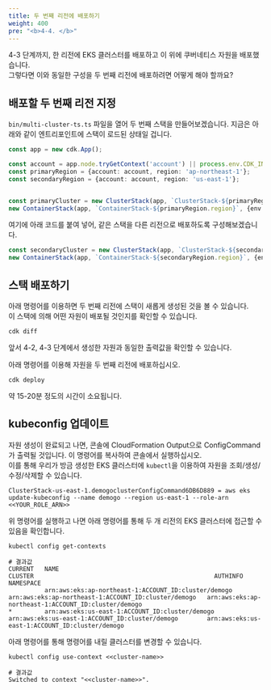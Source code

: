 ```yaml
---
title: 두 번째 리전에 배포하기
weight: 400
pre: "<b>4-4. </b>"
---
```


4-3 단계까지, 한 리전에 EKS 클러스터를 배포하고 이 위에 쿠버네티스 자원을 배포했습니다.  
그렇다면 이와 동일한 구성을 두 번째 리전에 배포하려면 어떻게 해야 할까요?

## 배포할 두 번째 리전 지정
`bin/multi-cluster-ts.ts` 파일을 열어 두 번째 스택을 만들어보겠습니다.
지금은 아래와 같이 엔트리포인트에 스택이 로드된 상태일 겁니다.
```typescript
const app = new cdk.App();

const account = app.node.tryGetContext('account') || process.env.CDK_INTEG_ACCOUNT || process.env.CDK_DEFAULT_ACCOUNT;
const primaryRegion = {account: account, region: 'ap-northeast-1'};
const secondaryRegion = {account: account, region: 'us-east-1'};


const primaryCluster = new ClusterStack(app, `ClusterStack-${primaryRegion.region}`, {env: primaryRegion });
new ContainerStack(app, `ContainerStack-${primaryRegion.region}`, {env: primaryRegion, cluster: primaryCluster.cluster });


```

여기에 아래 코드를 붙여 넣어, 같은 스택을 다른 리전으로 배포하도록 구성해보겠습니다.
```typescript
const secondaryCluster = new ClusterStack(app, `ClusterStack-${secondaryRegion.region}`, {env: secondaryRegion });
new ContainerStack(app, `ContainerStack-${secondaryRegion.region}`, {env: secondaryRegion, cluster: secondaryCluster.cluster });
```

## 스택 배포하기
아래 명령어를 이용하면 두 번째 리전에 스택이 새롭게 생성된 것을 볼 수 있습니다.  
이 스택에 의해 어떤 자원이 배포될 것인지를 확인할 수 있습니다.

```
cdk diff
```

앞서 4-2, 4-3 단계에서 생성한 자원과 동일한 출력값을 확인할 수 있습니다.

아래 명령어를 이용해 자원을 두 번째 리전에 배포하십시오.
```
cdk deploy
```
약 15-20분 정도의 시간이 소요됩니다.

## kubeconfig 업데이트
자원 생성이 완료되고 나면, 콘솔에 CloudFormation Output으로 ConfigCommand가 출력될 것입니다.
이 명령어를 복사하여 콘솔에서 실행하십시오.  
이를 통해 우리가 방금 생성한 EKS 클러스터에 `kubectl`을 이용하여 자원을 조회/생성/수정/삭제할 수 있습니다.

```
ClusterStack-us-east-1.demogoclusterConfigCommand6DB6D889 = aws eks update-kubeconfig --name demogo --region us-east-1 --role-arn <<YOUR_ROLE_ARN>>
```

위 명령어를 실행하고 나면 아래 명령어를 통해 두 개 리전의 EKS 클러스터에 접근할 수 있음을 확인합니다.
```
kubectl config get-contexts

# 결과값
CURRENT   NAME                                                     CLUSTER                                                  AUTHINFO                                                 NAMESPACE
          arn:aws:eks:ap-northeast-1:ACCOUNT_ID:cluster/demogo   arn:aws:eks:ap-northeast-1:ACCOUNT_ID:cluster/demogo   arn:aws:eks:ap-northeast-1:ACCOUNT_ID:cluster/demogo
*         arn:aws:eks:us-east-1:ACCOUNT_ID:cluster/demogo        arn:aws:eks:us-east-1:ACCOUNT_ID:cluster/demogo        arn:aws:eks:us-east-1:ACCOUNT_ID:cluster/demogo
```

아래 명령어를 통해 명령어를 내릴 클러스터를 변경할 수 있습니다.

```
kubectl config use-context <<cluster-name>>

# 결과값
Switched to context "<<cluster-name>>".
```